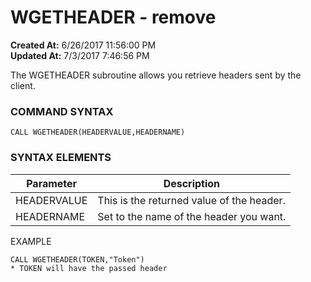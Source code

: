 # WGETHEADER - remove

**Created At:** 6/26/2017 11:56:00 PM  
**Updated At:** 7/3/2017 7:46:56 PM  


The WGETHEADER subroutine allows you retrieve headers sent by the client.

### **COMMAND SYNTAX**

```
CALL WGETHEADER(HEADERVALUE,HEADERNAME)
```

### **SYNTAX ELEMENTS**


| Parameter | Description |
| --- | --- |
| HEADERVALUE | This is the returned value of the header. |
| HEADERNAME | Set to the name of the header you want. |


EXAMPLE

```
CALL WGETHEADER(TOKEN,"Token")
* TOKEN will have the passed header
```
